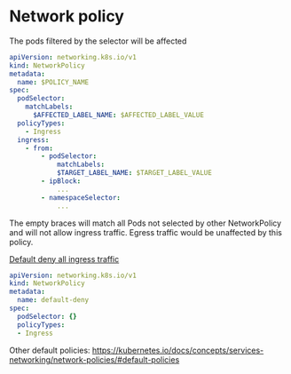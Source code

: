 # Network policy

The pods filtered by the selector will be affected

```yaml
apiVersion: networking.k8s.io/v1
kind: NetworkPolicy
metadata:
  name: $POLICY_NAME
spec:
  podSelector:
    matchLabels:
      $AFFECTED_LABEL_NAME: $AFFECTED_LABEL_VALUE
  policyTypes:
    - Ingress
  ingress:
    - from:
        - podSelector:
            matchLabels:
            $TARGET_LABEL_NAME: $TARGET_LABEL_VALUE
        - ipBlock:
            ...
        - namespaceSelector:
            ...
```

The empty braces will match all Pods not selected by other NetworkPolicy and will not allow ingress traffic. Egress traffic would be unaffected by this policy.

[Default deny all ingress traffic](https://kubernetes.io/docs/concepts/services-networking/network-policies/#default-deny-all-ingress-traffic)
```yaml
apiVersion: networking.k8s.io/v1
kind: NetworkPolicy
metadata:
  name: default-deny
spec:
  podSelector: {}
  policyTypes:
  - Ingress​
```

Other default policies: https://kubernetes.io/docs/concepts/services-networking/network-policies/#default-policies